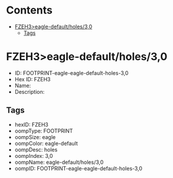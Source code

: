 



Contents
========

* [FZEH3>eagle-default/holes/3,0](#fzeh3eagle-defaultholes30)
	* [Tags](#tags)

# FZEH3>eagle-default/holes/3,0

- ID: FOOTPRINT-eagle-eagle-default-holes-3,0
- Hex ID: FZEH3
- Name: 
- Description: 

## Tags

- hexID: FZEH3
- oompType: FOOTPRINT
- oompSize: eagle
- oompColor: eagle-default
- oompDesc: holes
- oompIndex: 3,0
- oompName: eagle-default/holes/3,0
- oompID: FOOTPRINT-eagle-eagle-default-holes-3,0
